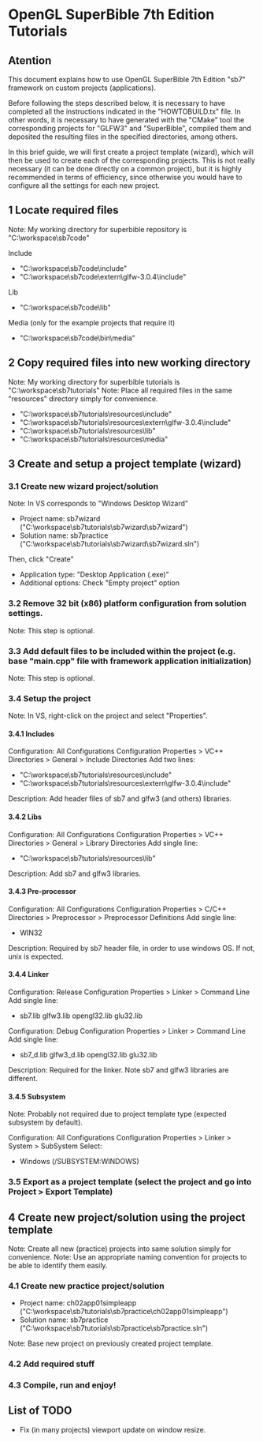 
# OpenGL SuperBible 7th Edition Tutorials

## Atention

This document explains how to use OpenGL SuperBible 7th Edition "sb7" framework on custom projects (applications).

Before following the steps described below, it is necessary to have completed all the instructions indicated in the "HOWTOBUILD.tx" file.
In other words, it is necessary to have generated with the "CMake" tool the corresponding projects for "GLFW3" and "SuperBible", compiled them and deposited the resulting files in the specified directories, among others.

In this brief guide, we will first create a project template (wizard), which will then be used to create each of the corresponding projects.
This is not really necessary (it can be done directly on a common project), but it is highly recommended in terms of efficiency, since otherwise you would have to configure all the settings for each new project.  

## 1 Locate required files

Note: My working directory for superbible repository is "C:\workspace\sb7code"

Include

- "C:\workspace\sb7code\include"
- "C:\workspace\sb7code\extern\glfw-3.0.4\include"

Lib

- "C:\workspace\sb7code\lib"

Media (only for the example projects that require it)

- "C:\workspace\sb7code\bin\media"

## 2 Copy required files into new working directory

Note: My working directory for superbible tutorials is "C:\workspace\sb7tutorials"
Note: Place all required files in the same "resources" directory simply for convenience.

- "C:\workspace\sb7tutorials\resources\include"
- "C:\workspace\sb7tutorials\resources\extern\glfw-3.0.4\include"
- "C:\workspace\sb7tutorials\resources\lib"
- "C:\workspace\sb7tutorials\resources\media"

## 3 Create and setup a project template (wizard)

### 3.1 Create new wizard project/solution

Note: In VS corresponds to "Windows Desktop Wizard"

- Project name: sb7wizard ("C:\workspace\sb7tutorials\sb7wizard\sb7wizard")
- Solution name: sb7practice ("C:\workspace\sb7tutorials\sb7wizard\sb7wizard.sln")

Then, click "Create"

- Application type: "Desktop Application (.exe)"
- Additional options: Check "Empty project" option

### 3.2 Remove 32 bit (x86) platform configuration from solution settings.

Note: This step is optional.

### 3.3 Add default files to be included within the project (e.g. base "main.cpp" file with framework application initialization)

Note: This step is optional.

### 3.4 Setup the project

Note: In VS, right-click on the project and select "Properties".

#### 3.4.1 Includes

Configuration: All Configurations
Configuration Properties > VC++ Directories > General > Include Directories
Add two lines:
- "C:\workspace\sb7tutorials\resources\include"
- "C:\workspace\sb7tutorials\resources\extern\glfw-3.0.4\include"

Description: Add header files of sb7 and glfw3 (and others) libraries.

#### 3.4.2 Libs

Configuration: All Configurations
Configuration Properties > VC++ Directories > General > Library Directories
Add single line:
- "C:\workspace\sb7tutorials\resources\lib"

Description: Add sb7 and glfw3 libraries.

#### 3.4.3 Pre-processor

Configuration: All Configurations
Configuration Properties > C/C++ Directories > Preprocessor > Preprocessor Definitions
Add single line:
- WIN32

Description: Required by sb7 header file, in order to use windows OS. If not, unix is expected.

#### 3.4.4 Linker

Configuration: Release
Configuration Properties > Linker > Command Line
Add single line:
- sb7.lib glfw3.lib opengl32.lib glu32.lib

Configuration: Debug
Configuration Properties > Linker > Command Line
Add single line:
- sb7_d.lib glfw3_d.lib opengl32.lib glu32.lib

Description: Required for the linker. Note sb7 and glfw3 libraries are different.

#### 3.4.5 Subsystem

Note: Probably not required due to project template type (expected subsystem by default).

Configuration: All Configurations
Configuration Properties > Linker > System > SubSystem
Select:
- Windows (/SUBSYSTEM:WINDOWS)

### 3.5 Export as a project template (select the project and go into Project > Export Template)

## 4 Create new project/solution using the project template

Note: Create all new (practice) projects into same solution simply for convenience.
Note: Use an appropriate naming convention for projects to be able to identify them easily.

### 4.1 Create new practice project/solution

- Project name: ch02app01simpleapp ("C:\workspace\sb7tutorials\sb7practice\ch02app01simpleapp")
- Solution name: sb7practice ("C:\workspace\sb7tutorials\sb7practice\sb7practice.sln")

Note: Base new project on previously created project template.

### 4.2 Add required stuff

### 4.3 Compile, run and enjoy!

## List of TODO

- Fix (in many projects) viewport update on window resize.